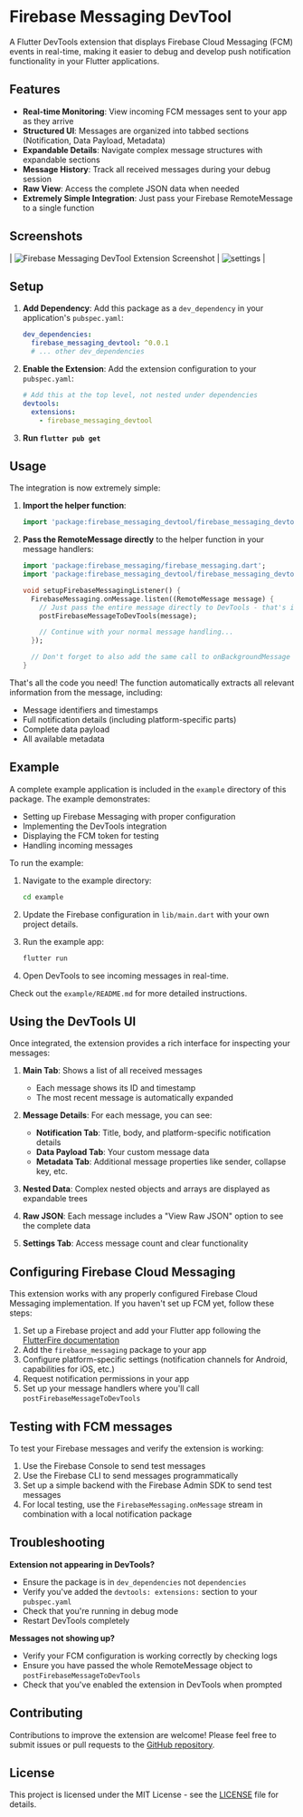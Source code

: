 <!--
For information about how to write a good package README, see the guide for
[writing package pages](https://dart.dev/tools/pub/writing-package-pages).

For general information about developing packages, see the Dart guide for
[creating packages](https://dart.dev/guides/libraries/create-packages)
and the Flutter guide for
[developing packages and plugins](https://flutter.dev/to/develop-packages).
-->

# Firebase Messaging DevTool

A Flutter DevTools extension that displays Firebase Cloud Messaging (FCM) events in real-time, making it easier to debug and develop push notification functionality in your Flutter applications.

## Features

* **Real-time Monitoring**: View incoming FCM messages sent to your app as they arrive
* **Structured UI**: Messages are organized into tabbed sections (Notification, Data Payload, Metadata)
* **Expandable Details**: Navigate complex message structures with expandable sections
* **Message History**: Track all received messages during your debug session
* **Raw View**: Access the complete JSON data when needed
* **Extremely Simple Integration**: Just pass your Firebase RemoteMessage to a single function

## Screenshots

| ![Firebase Messaging DevTool Extension Screenshot](screenshots/screenshot_1.png) | ![settings](screenshots/screenshot_2.png) |

## Setup

1. **Add Dependency**: Add this package as a `dev_dependency` in your application's `pubspec.yaml`:

   ```yaml
   dev_dependencies:
     firebase_messaging_devtool: ^0.0.1
     # ... other dev_dependencies
   ```

2. **Enable the Extension**: Add the extension configuration to your `pubspec.yaml`:

   ```yaml
   # Add this at the top level, not nested under dependencies
   devtools:
     extensions:
       - firebase_messaging_devtool
   ```

3. **Run `flutter pub get`**

## Usage

The integration is now extremely simple:

1. **Import the helper function**:

   ```dart
   import 'package:firebase_messaging_devtool/firebase_messaging_devtool.dart';
   ```

2. **Pass the RemoteMessage directly** to the helper function in your message handlers:

   ```dart
   import 'package:firebase_messaging/firebase_messaging.dart';
   import 'package:firebase_messaging_devtool/firebase_messaging_devtool.dart';

   void setupFirebaseMessagingListener() {
     FirebaseMessaging.onMessage.listen((RemoteMessage message) {
       // Just pass the entire message directly to DevTools - that's it!
       postFirebaseMessageToDevTools(message);

       // Continue with your normal message handling...
     });

     // Don't forget to also add the same call to onBackgroundMessage handler if applicable
   }
   ```

That's all the code you need! The function automatically extracts all relevant information from the message, including:
- Message identifiers and timestamps
- Full notification details (including platform-specific parts)
- Complete data payload
- All available metadata

## Example

A complete example application is included in the `example` directory of this package. The example demonstrates:

- Setting up Firebase Messaging with proper configuration
- Implementing the DevTools integration
- Displaying the FCM token for testing
- Handling incoming messages

To run the example:

1. Navigate to the example directory:
   ```bash
   cd example
   ```

2. Update the Firebase configuration in `lib/main.dart` with your own project details.

3. Run the example app:
   ```bash
   flutter run
   ```

4. Open DevTools to see incoming messages in real-time.

Check out the `example/README.md` for more detailed instructions.

## Using the DevTools UI

Once integrated, the extension provides a rich interface for inspecting your messages:

1. **Main Tab**: Shows a list of all received messages
   - Each message shows its ID and timestamp
   - The most recent message is automatically expanded
   
2. **Message Details**: For each message, you can see:
   - **Notification Tab**: Title, body, and platform-specific notification details
   - **Data Payload Tab**: Your custom message data
   - **Metadata Tab**: Additional message properties like sender, collapse key, etc.
   
3. **Nested Data**: Complex nested objects and arrays are displayed as expandable trees

4. **Raw JSON**: Each message includes a "View Raw JSON" option to see the complete data

5. **Settings Tab**: Access message count and clear functionality

## Configuring Firebase Cloud Messaging

This extension works with any properly configured Firebase Cloud Messaging implementation. If you haven't set up FCM yet, follow these steps:

1. Set up a Firebase project and add your Flutter app following the [FlutterFire documentation](https://firebase.flutter.dev/docs/overview)
2. Add the `firebase_messaging` package to your app
3. Configure platform-specific settings (notification channels for Android, capabilities for iOS, etc.)
4. Request notification permissions in your app
5. Set up your message handlers where you'll call `postFirebaseMessageToDevTools`

## Testing with FCM messages

To test your Firebase messages and verify the extension is working:

1. Use the Firebase Console to send test messages
2. Use the Firebase CLI to send messages programmatically
3. Set up a simple backend with the Firebase Admin SDK to send test messages
4. For local testing, use the `FirebaseMessaging.onMessage` stream in combination with a local notification package

## Troubleshooting

**Extension not appearing in DevTools?**
* Ensure the package is in `dev_dependencies` not `dependencies`
* Verify you've added the `devtools: extensions:` section to your `pubspec.yaml`
* Check that you're running in debug mode
* Restart DevTools completely

**Messages not showing up?**
* Verify your FCM configuration is working correctly by checking logs
* Ensure you have passed the whole RemoteMessage object to `postFirebaseMessageToDevTools`
* Check that you've enabled the extension in DevTools when prompted

## Contributing

Contributions to improve the extension are welcome! Please feel free to submit issues or pull requests to the [GitHub repository](https://github.com/abcx3/firebase_messaging_devtool).

## License

This project is licensed under the MIT License - see the [LICENSE](LICENSE) file for details.

